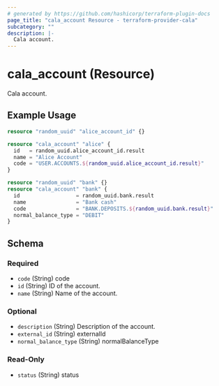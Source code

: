 ```yaml
---
# generated by https://github.com/hashicorp/terraform-plugin-docs
page_title: "cala_account Resource - terraform-provider-cala"
subcategory: ""
description: |-
  Cala account.
---
```


# cala_account (Resource)

Cala account.

## Example Usage

```terraform
resource "random_uuid" "alice_account_id" {}

resource "cala_account" "alice" {
  id   = random_uuid.alice_account_id.result
  name = "Alice Account"
  code = "USER.ACCOUNTS.${random_uuid.alice_account_id.result}"
}

resource "random_uuid" "bank" {}
resource "cala_account" "bank" {
  id                  = random_uuid.bank.result
  name                = "Bank cash"
  code                = "BANK.DEPOSITS.${random_uuid.bank.result}"
  normal_balance_type = "DEBIT"
}
```

<!-- schema generated by tfplugindocs -->
## Schema

### Required

- `code` (String) code
- `id` (String) ID of the account.
- `name` (String) Name of the account.

### Optional

- `description` (String) Description of the account.
- `external_id` (String) externalId
- `normal_balance_type` (String) normalBalanceType

### Read-Only

- `status` (String) status
